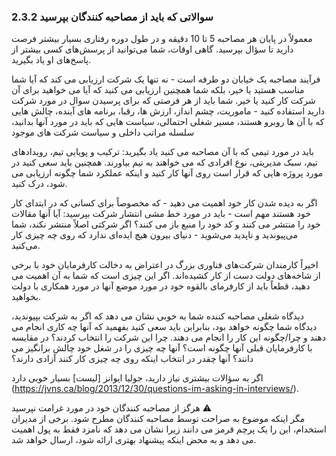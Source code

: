 ### 2.3.2 سوالاتی که باید از مصاحبه کنندگان بپرسید

معمولاً در پایان هر مصاحبه 5 تا 10 دقیقه و در طول دوره رفتاری بسیار بیشتر فرصت دارید تا سؤال بپرسید. گاهی اوقات، شما می‌توانید از پرسش‌های کسی بیشتر از پاسخ‌های او یاد بگیرید.

فرآیند مصاحبه یک خیابان دو طرفه است - نه تنها یک شرکت ارزیابی می کند که آیا شما مناسب هستید یا خیر، بلکه شما همچنین ارزیابی می کنید که آیا می خواهید برای آن شرکت کار کنید یا خیر. شما باید از هر فرصتی که برای پرسیدن سوال در مورد شرکت دارید استفاده کنید - ماموریت، چشم انداز، ارزش ها، رقبا، برنامه های آینده، چالش هایی که با آن ها روبرو هستند، مسیر شغلی احتمالی، سیاست هایی که باید در مورد آنها بدانید، سلسله مراتب داخلی و سیاست شرکت های موجود

باید در مورد تیمی که با آن مصاحبه می کنید یاد بگیرید: ترکیب و پویایی تیم، رویدادهای تیم، سبک مدیریتی، نوع افرادی که می خواهند به تیم بیاورند. همچنین باید سعی کنید در مورد پروژه هایی که قرار است روی آنها کار کنید و اینکه عملکرد شما چگونه ارزیابی می شود، درک کنید.

اگر به دیده شدن کار خود اهمیت می دهید - که مخصوصاً برای کسانی که در ابتدای کار خود هستند مهم است - باید در مورد خط مشی انتشار شرکت بپرسید: آیا آنها مقالات خود را منتشر می کنند و کد خود را منبع باز می کنند؟ اگر شرکتی اصلاً منتشر نکند، شما می‌پیوندید و ناپدید می‌شوید - دنیای بیرون هیچ ایده‌ای ندارد که روی چه چیزی کار می‌کنید.

اخیراً کارمندان شرکت‌های فناوری بزرگ در اعتراض به دخالت کارفرمایان خود با برخی از شاخه‌های دولت دست از کار کشیده‌اند. اگر این چیزی است که شما به آن اهمیت می دهید، قطعاً باید از کارفرمای بالقوه خود در مورد موضع آنها در مورد همکاری با دولت بخواهید.

دیدگاه شغلی مصاحبه کننده شما به خوبی نشان می دهد که اگر به شرکت بپیوندید، دیدگاه شما چگونه خواهد بود، بنابراین باید سعی کنید بفهمید که آنها چه کاری انجام می دهند و چرا/چگونه این کار را انجام می دهند. چرا این شرکت را انتخاب کردند؟ در مقایسه با کارفرمایان قبلی آنها چگونه است؟ آنها چه چیزی را در شغل خود چالش برانگیز می دانند؟ آنها چقدر در انتخاب اینکه روی چه چیزی کار کنند آزادی دارند؟

اگر به سؤالات بیشتری نیاز دارید، جولیا ایوانز [لیست] بسیار خوبی دارد (https://jvns.ca/blog/2013/12/30/questions-im-asking-in-interviews/).


  هرگز از مصاحبه کنندگان خود در مورد غرامت نپرسید ⚠</span><br>
مگر اینکه موضوع به صراحت توسط مصاحبه کنندگان مطرح شود. برخی از مدیران استخدام، این را یک پرچم قرمز می دانند زیرا نشان می دهد که نامزد فقط به پول اهمیت می دهد و به محض اینکه پیشنهاد بهتری ارائه شود، ارسال خواهد شد.